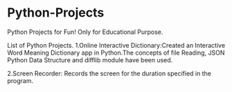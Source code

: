 # Python-Projects
Python Projects for Fun! Only for Educational Purpose.

List of Python Projects.
1.Online Interactive Dictionary:Created an Interactive Word Meaning Dictionary app in Python.The concepts of file Reading, JSON Python Data Structure and difflib module have been used.

2.Screen Recorder: Records the screen for the duration specified in the program.
